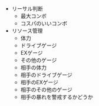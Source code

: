 - リーサル判断
  - 最大コンボ
  - コスパのいいコンボ
- リソース管理
  - 体力
  - ドライブゲージ
  - EXゲージ
  - その他のゲージ
  - 相手の体力
  - 相手のドライブゲージ
  - 相手のEXゲージ
  - 相手のその他のゲージ
  - 相手の暴れを警戒するかどうか
